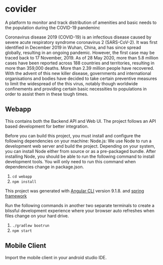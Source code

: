 # covider

A platform to monitor and track distribution of amenities and basic needs to the population during the COVID-19 pandeminc

Coronavirus disease 2019 (COVID-19) is an infectious disease caused by severe acute respiratory syndrome coronavirus 2 (SARS-CoV-2). It was first identified in December 2019 in Wuhan, China, and has since spread globally, resulting in an ongoing pandemic. However, the first case may be traced back to 17 November, 2019. As of 28 May 2020, more than 5.8 million cases have been reported across 188 countries and territories, resulting in more than 359,000 deaths. More than 2.39 million people have recovered. With the advent of this new killer disease, governments and international organisations and bodies have decided to take certain preventive measures to limit the widespread of the this virus, notably though worldwide confinements and providing certain basic necessities to populations in order to assist them in these tough times.

## Webapp

This contains both the Backend API and Web UI. The project follows an API based development for better integration.

Before you can build this project, you must install and configure the following dependencies on your machine: 
Node.js: We use Node to run a development web server and build the project. Depending on your system, you can install Node
either from source or as a pre-packaged bundle. 
After installing Node, you should be able to run the following command to install development tools. You will only need to run this
command when dependencies change in package.json. 
1. `cd webapp`
1. `npm install`

This project was generated with [Angular CLI](https://github.com/angular/angular-cli) version 9.1.8. and [spring framework](spring.io)

Run the following commands in another two separate terminals to create a blissful development experience where your browser auto
refreshes when files change on your hard drive. 
1. `./gradlew bootrun`
1. `npm start`

## Mobile Client

Import the mobile client in your android studio IDE.